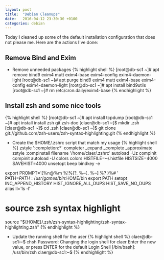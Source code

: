 ```yaml
---
layout: post
title:  "Debian Cleanups"
date:   2016-04-12 23:30:30 +0100
categories: debian
---
```

Today I cleaned up some of the default installation configuration that does
not please me. Here are the actions I've done:

## Remove Bind and Exim
- Remove unneeded packages
{% highlight shell %}
[root@db-sc1 ~]# apt remove bind9 exim4 mutt exim4-base exim4-config exim4-daemon-light
[root@db-sc1 ~]# apt purge bind9 exim4 mutt exim4-base exim4-config exim4-daemon-light
[root@db-sc1 ~]# apt install bind9utils
[root@db-sc1 ~]# rm /etc/cron.daily/exim4-base
{% endhighlight %}

## Install zsh and some nice tools
{% highlight shell %}
[root@db-sc1 ~]# apt install tcpdump
[root@db-sc1 ~]# apt install install zsh git zsh-doc
[claer@db-sc1 ~]$ mkdir .zsh
[claer@db-sc1 ~]$ cd .zsh
[claer@db-sc1 ~]$ git clone git://github.com/zsh-users/zsh-syntax-highlighting.git
{% endhighlight %}

- Create the $HOME/.zshrc script that match my usage
{% highlight shell %}
zstyle ':completion:*' completer _expand _complete _approximate
zstyle :compinstall filename '/home/claer/.zshrc'
autoload -Uz compinit
compinit
autoload -U colors
colors
HISTFILE=~/.histfile
HISTSIZE=4000
SAVEHIST=4000
unsetopt beep
bindkey -e

export PROMPT='[%n@%m %!%(?. %~]. %~] %? )%# '
PATH=$PATH:/usr/games/bin:$HOME/bin
export PATH
setopt INC_APPEND_HISTORY HIST_IGNORE_ALL_DUPS HIST_SAVE_NO_DUPS
alias ll='ls -l'

# source zsh syntax highlight
source "${HOME}/.zsh/zsh-syntax-highlighting/zsh-syntax-highlighting.zsh"
{% endhighlight %}

- Update the running shell for the user
{% highlight shell %}
claer@db-sc1:~$ chsh
Password:
Changing the login shell for claer
Enter the new value, or press ENTER for the default
        Login Shell [/bin/bash]: /usr/bin/zsh
claer@db-sc1:~$
{% endhighlight %}

